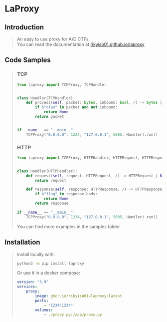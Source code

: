# LaProxy

## Introduction

> An easy to use proxy for A/D CTFs  
> You can read the documentation at [rikyiso01.github.io/laproxy](https://rikyiso01.github.io/laproxy)

## Code Samples

> ### TCP
>
> ```python
> from laproxy import TCPProxy, TCPHandler
>
>
> class Handler(TCPHandler):
>     def process(self, packet: bytes, inbound: bool, /) -> bytes | None:
>         if b"ciao" in packet and not inbound:
>             return None
>         return packet
>
>
> if __name__ == "__main__":
>     TCPProxy("0.0.0.0", 1234, "127.0.0.1", 5005, Handler).run()
> ```
>
> ### HTTP
>
> ```python
> from laproxy import TCPProxy, HTTPHandler, HTTPRequest, HTTPResponse
>
>
> class Handler(HTTPHandler):
>     def request(self, request: HTTPRequest, /) -> HTTPRequest | None:
>         return request
>
>     def response(self, response: HTTPResponse, /) -> HTTPResponse | None:
>         if b"flag" in response.body:
>             return None
>         return response
>
> if __name__ == "__main__":
>     TCPProxy("0.0.0.0", 1234, "127.0.0.1", 5005, Handler).run()
> ```
>
> You can find more examples in the samples folder

## Installation

> Install locally with:
>
> ```bash
> python3 -m pip install laproxy
> ```
>
> Or use it in a docker compose:
>
> ```yaml
> version: "3.9"
> services:
>     proxy:
>         image: ghcr.io/rikyiso01/laproxy:latest
>         ports:
>             - "1234:1234"
>         volumes:
>             - ./proxy.py:/app/proxy.py
> ```
